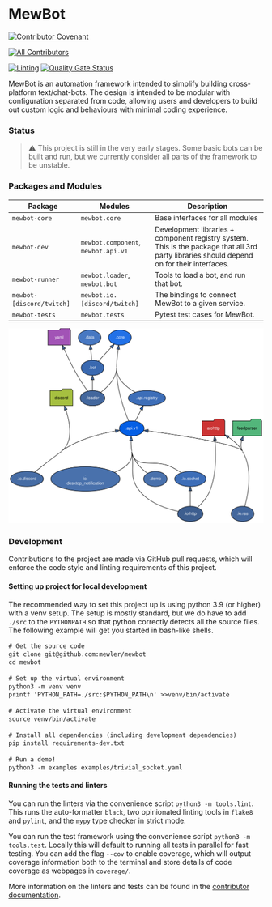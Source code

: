 <!--
SPDX-FileCopyrightText: 2021 Benedict Harcourt <ben.harcourt@harcourtprogramming.co.uk>

SPDX-License-Identifier: BSD-2-Clause
-->

# MewBot

[![Contributor Covenant](https://img.shields.io/badge/Contributor%20Covenant-2.1-4baaaa.svg)](CODE_OF_CONDUCT.md)
<!-- ALL-CONTRIBUTORS-BADGE:START - Do not remove or modify this section -->
[![All Contributors](https://img.shields.io/badge/all_contributors-2-orange.svg?style=flat-square)](CONTRIBUTORS.md)
<!-- ALL-CONTRIBUTORS-BADGE:END -->
[![Linting](https://github.com/mewler/mewbot/actions/workflows/pylint.yml/badge.svg)](https://github.com/mewler/mewbot/actions/workflows/pylint.yml)
[![Quality Gate Status](https://sonarcloud.io/api/project_badges/measure?project=mewler_mewbot&metric=alert_status)](https://sonarcloud.io/summary/new_code?id=mewler_mewbot)

MewBot is an automation framework intended to simplify building cross-platform
text/chat-bots.
The design is intended to be modular with configuration separated from code,
allowing users and developers to build out custom logic and behaviours with
minimal coding experience.

### Status

> :warning: This project is still in the very early stages. Some basic bots can be built
> and run, but we currently consider all parts of the framework to be unstable.

### Packages and Modules

| Package                   | Modules                             | Description                                                                                                                                |
|---------------------------|-------------------------------------|--------------------------------------------------------------------------------------------------------------------------------------------|
| `mewbot-core`             | `mewbot.core`                       | Base interfaces for all modules                                                                                                            |
| `mewbot-dev`              | `mewbot.component`, `mewbot.api.v1` | Development libraries + component registry system. This is the package that all 3rd party libraries should depend on for their interfaces. |
| `mewbot-runner`           | `mewbot.loader`, `mewbot.bot`       | Tools to load a bot, and run that bot.                                                                                                     |
| `mewbot-[discord/twitch]` | `mewbot.io.[discord/twitch]`        | The bindings to connect MewBot to a given service.                                                                                         |
| `mewbot-tests`            | `mewbot.tests`                      | Pytest test cases for MewBot.                                                                                                              |

![module dependency graph](./mewbot.svg)

### Development

Contributions to the project are made via GitHub pull requests, which will
enforce the code style and linting requirements of this project.

#### Setting up project for local development

The recommended way to set this project up is using python 3.9 (or higher) with
a venv setup.
The setup is mostly standard, but we do have to add `./src` to the `PYTHONPATH`
so that python correctly detects all the source files.
The following example will get you started in bash-like shells.

```shell
# Get the source code
git clone git@github.com:mewler/mewbot
cd mewbot

# Set up the virtual environment
python3 -m venv venv
printf 'PYTHON_PATH=./src:$PYTHON_PATH\n' >>venv/bin/activate

# Activate the virtual environment
source venv/bin/activate

# Install all dependencies (including development dependencies)
pip install requirements-dev.txt

# Run a demo!
python3 -m examples examples/trivial_socket.yaml
```

#### Running the tests and linters

You can run the linters via the convenience script `python3 -m tools.lint`.
This runs the auto-formatter `black`, two opinionated linting tools in `flake8`
and `pylint`, and the `mypy` type checker in strict mode.

You can run the test framework using the convenience script `python3 -m tools.test`.
Locally this will default to running all tests in parallel for fast testing.
You can add the flag `--cov` to enable coverage, which will output coverage information
both to the terminal and store details of code coverage as webpages in `coverage/`.

More information on the linters and tests can be found in the
[contributor documentation](./CONTRIBUTING.md).
